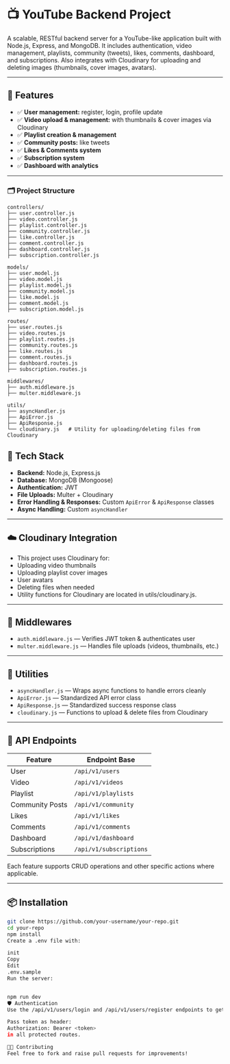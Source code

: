 # 📺 YouTube Backend Project

A scalable, RESTful backend server for a YouTube-like application built with Node.js, Express, and MongoDB.
It includes authentication, video management, playlists, community (tweets), likes, comments, dashboard, and subscriptions.
Also integrates with Cloudinary for uploading and deleting images (thumbnails, cover images, avatars).


---

## 🚀 Features

- ✅ **User management:** register, login, profile update
- ✅ **Video upload & management:** with thumbnails & cover images via Cloudinary
- ✅ **Playlist creation & management**
- ✅ **Community posts:** like tweets
- ✅ **Likes & Comments system**
- ✅ **Subscription system**
- ✅ **Dashboard with analytics**

---

### 🗂️ Project Structure

```text
controllers/
├── user.controller.js
├── video.controller.js
├── playlist.controller.js
├── community.controller.js
├── like.controller.js
├── comment.controller.js
├── dashboard.controller.js
├── subscription.controller.js

models/
├── user.model.js
├── video.model.js
├── playlist.model.js
├── community.model.js
├── like.model.js
├── comment.model.js
├── subscription.model.js

routes/
├── user.routes.js
├── video.routes.js
├── playlist.routes.js
├── community.routes.js
├── like.routes.js
├── comment.routes.js
├── dashboard.routes.js
├── subscription.routes.js

middlewares/
├── auth.middleware.js
├── multer.middleware.js

utils/
├── asyncHandler.js
├── ApiError.js
├── ApiResponse.js
└── cloudinary.js   # Utility for uploading/deleting files from Cloudinary
```



## 🧰 Tech Stack

- **Backend:** Node.js, Express.js
- **Database:** MongoDB (Mongoose)
- **Authentication:** JWT
- **File Uploads:** Multer + Cloudinary
- **Error Handling & Responses:** Custom `ApiError` & `ApiResponse` classes
- **Async Handling:** Custom `asyncHandler`

---

## ☁️ Cloudinary Integration
- This project uses Cloudinary for:
- Uploading video thumbnails
- Uploading playlist cover images
- User avatars
- Deleting files when needed
- Utility functions for Cloudinary are located in utils/cloudinary.js.


---

## 🔐 Middlewares

- `auth.middleware.js` — Verifies JWT token & authenticates user
- `multer.middleware.js` — Handles file uploads (videos, thumbnails, etc.)

---

## 🧪 Utilities

- `asyncHandler.js` — Wraps async functions to handle errors cleanly
- `ApiError.js` — Standardized API error class
- `ApiResponse.js` — Standardized success response class
- `cloudinary.js` — Functions to upload & delete files from Cloudinary

---

## 📝 API Endpoints

| Feature         | Endpoint Base        |
|-----------------|-----------------------|
| User            | `/api/v1/users`      |
| Video           | `/api/v1/videos`     |
| Playlist	      |  `/api/v1/playlists` | 
| Community Posts | `/api/v1/community`  |
| Likes           | `/api/v1/likes`      |
| Comments        | `/api/v1/comments`   |
| Dashboard       | `/api/v1/dashboard`  |
| Subscriptions   | `/api/v1/subscriptions` |

Each feature supports CRUD operations and other specific actions where applicable.

---

## 📦 Installation

```bash
git clone https://github.com/your-username/your-repo.git
cd your-repo
npm install
Create a .env file with:

init
Copy
Edit
.env.sample
Run the server:


npm run dev
🛡️ Authentication
Use the /api/v1/users/login and /api/v1/users/register endpoints to get JWT tokens.

Pass token as header:
Authorization: Bearer <token>
in all protected routes.

🧑‍💻 Contributing
Feel free to fork and raise pull requests for improvements!